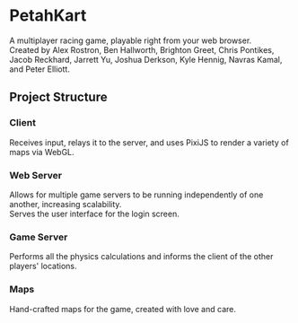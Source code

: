 # PetahKart
A multiplayer racing game, playable right from your web browser.<br>
Created by Alex Rostron, Ben Hallworth, Brighton Greet, Chris Pontikes, Jacob Reckhard, 
Jarrett Yu, Joshua Derkson, Kyle Hennig, Navras Kamal, and Peter Elliott.

## Project Structure
### Client
Receives input, relays it to the server, and uses PixiJS to render a variety of maps via WebGL.

### Web Server
Allows for multiple game servers to be running independently of one another, increasing scalability.<br>
Serves the user interface for the login screen.

### Game Server
Performs all the physics calculations and informs the client of the other players' locations.

### Maps
Hand-crafted maps for the game, created with love and care.
